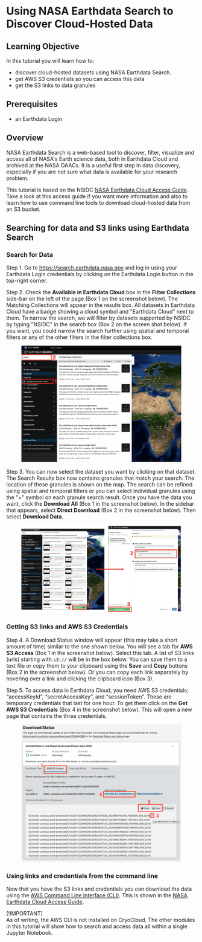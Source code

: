 # Using NASA Earthdata Search to Discover Cloud-Hosted Data

## Learning Objective

In this tutorial you will learn how to:

- discover cloud-hosted datasets using NASA Earthdata Search.  
- get AWS S3 credentials so you can access this data
- get the S3 links to data granules

## Prerequisites

- an Earthdata Login

## Overview

NASA Earthdata Search is a web-based tool to discover, filter, visualize and access all of NASA's Earth science data, both in Earthdata Cloud and archived at the NASA DAACs. It is a useful first step in data discovery, especially if you are not sure what data is available for your research problem.

This tutorial is based on the NSIDC [NASA Earthdata Cloud Access Guide](https://nsidc.org/data/user-resources/help-center/nasa-earthdata-cloud-data-access-guide). Take a look at this access guide if you want more information and also to learn how to use command line tools to download cloud-hosted data from an S3 bucket.


## Searching for data and S3 links using Earthdata Search

### Search for Data

Step 1. Go to https://search.earthdata.nasa.gov and log in using your Earthdata Login credentials by clicking on the Earthdata Login button in the top-right corner.

Step 2. Check the **Available in Earthdata Cloud** box in the **Filter Collections** side-bar on the left of the page (Box 1 on the screenshot below).  The Matching Collections will appear in the results box.  All datasets in Earthdata Cloud have a badge showing a cloud symbol and "Earthdata Cloud" next to them.  To narrow the search, we will filter by datasets supported by NSIDC by typing "NSIDC" in the search box (Box 2 on the screen shot below).  If you want, you could narrow the search further using spatial and temporal filters or any of the other filters in the filter collections box.

<figure>
<center>
    <img src='images/Screenshot_EDSC_Searching_Cloud_Datasets.png' alt='Screenshot of Search for Cloud Datasets in Earthdata Search'/>
</center>
</figure>

Step 3. You can now select the dataset you want by clicking on that dataset.  The Search Results box now contains granules that match your search.  The location of these granules is shown on the map.  The search can be refined using spatial and temporal filters or you can select individual granules using the "+" symbol on each granule search result.  Once you have the data you want, click the **Download All** (Box 1 in the screenshot below). In the sidebar that appears, select **Direct Download** (Box 2 in the screenshot below). Then select **Download Data**.

<figure>
    <center>
        <img src='images/Screenshot_EDSC_getting_s3_links_workflow.png' alt='Screenshot of getting S3 links'/>
    </center>
</figure>

### Getting S3 links and AWS S3 Credentials

Step 4.  A Download Status window will appear (this may take a short amount of time) similar to the one shown below.  You will see a tab for **AWS S3 Access** (Box 1 in the screenshot below). Select this tab. A list of S3 links (urls) starting with `s3://` will be in the box below.  You can save them to a text file or copy them to your clipboard using the **Save** and **Copy** buttons (Box 2 in the screenshot below). Or you can copy each link separately by hovering over a link and clicking the clipboard icon (Box 3).

Step 5.  To access data in Earthdata Cloud, you need AWS S3 credentials; “accessKeyId”, “secretAccessKey”, and “sessionToken”.  These are temporary credentials that last for one hour.  To get them click on the **Get AWS S3 Credentials** (Box 4 in the screenshot below).   This will open a new page that contains the three credentials.  

<figure>
    <center>
        <img src='images/Screenshot_EDSC_S3_links_credentials.png' alt='Screenshot of S3 links and credentials'/>
    </center>
</figure>
    
### Using links and credentials from the command line

Now that you have the S3 links and credentials you can download the data using the [AWS Command Line Interface (CLI)](https://aws.amazon.com/cli/).  This is shown in the [NASA Earthdata Cloud Access Guide](https://nsidc.org/data/user-resources/help-center/nasa-earthdata-cloud-data-access-guide).

[!IMPORTANT]  
As of writing, the AWS CLI is not installed on CryoCloud. The other modules in this tutorial will show how to search and access data all within a single Jupyter Notebook.
